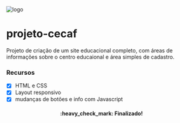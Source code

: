 <img alt="logo" title="CECAF" src="https://user-images.githubusercontent.com/78828927/148151176-829957f5-a4e9-4aa4-a3d2-23ca8210a9bf.png">

# projeto-cecaf
Projeto de criação de um site educacional completo, com áreas de informações sobre o centro educaional e área simples de cadastro.<br>

### Recursos
- [x] HTML e CSS
- [x] Layout responsivo
- [x] mudanças de botões e info com Javascript
<h4 align="center"> 
	:heavy_check_mark: Finalizado!
</h4>
